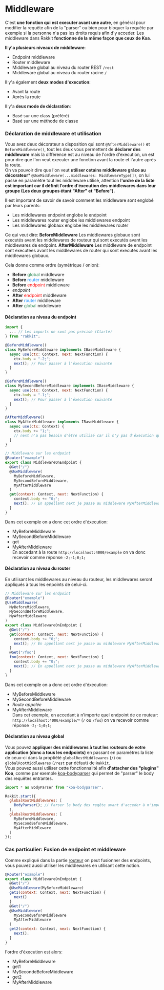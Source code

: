 # Middleware
C'est **une fonction qui est executer avant une autre**, en général pour modifier la requête afin de la "parser" ou bien pour bloquer la requête par exemple si la personne n'a pas les droits requis afin d'y acceder. Les middleware dans Rakkit **fonctionne de la même façon que ceux de Koa**.  

**Il y'a plusieurs niveaux de middleware**:
- Endpoint middleware
- Router middleware
- Middleware global au niveau du router REST `/rest`
- Middleware global au niveau du router racine `/`

Il y'a également **deux modes d'execution**:
- Avant la route
- Après la route

Il y'a **deux mode de déclaration**:
- Basé sur une class (préféré)
- Basé sur une méthode de classe

### Déclaration de middleware et utilisation
Vous avez deux décorateur a disposition qui sont `@AfterMiddleware()` et `BeforeMiddleware()`, tout les deux vous permettent de **déclarer des middleware** mais la différence est au niveau de l'ordre d'execution, un est pour dire que l'on veut executer une fonction avant la route et l'autre après la route.  
On va pouvoir dire que l'on veut **utiliser cetains middleware grâce au décorateur*** `@UseMiddleware(...middlewares: MiddlewareType[])`, on lui passe en paramètre tout les middleware utilisé, attention **l'ordre de la liste est important car il définit l'ordre d'éxecution des middlewares dans leur groupe (Les deux groupes étant "After" et "Before").**  

Il est important de savoir de savoir comment les middleware sont englobé par leurs parents:
- Les middlewares endpoint englobe le endpoint
- Les middlewares router englobe les middlewares endpoint
- Les middlewares globaux englobe les middlewares router

Ce qui veut dire:
**BeforeMiddleware**
Les middlewares globaux sont executés avant les middlewares de routeur qui sont executés avant les middlewares de endpoint.
**AfterMiddleware**
Les middleware de endpoint sont executées avant les middlewares de router qui sont executés avant les middlewares globaux.

Cela donne comme ordre (symétrique / onion):
- **Before** <span style="color:seagreen">global</span> middleware
- **Before** <span style="color:dodgerblue">router</span> middleware
- **Before** <span style="color:red">endpoint</span> middleware
- _endpoint_
- **After** <span style="color:red">endpoint</span> middleware
- **After** <span style="color:dodgerblue">router</span> middleware
- **After** <span style="color:seagreen">global</span> middleware


#### Déclaration au niveau du endpoint
```javascript
import {
  ... // Les imports ne sont pas précisé (Clarté)
} from "rakkit";

@BeforeMiddleware()
class MyBeforeMiddleware implements IBaseMiddleware {
  async use(ctx: Context, next: NextFunction) {
    ctx.body = "-2;";
    next(); // Pour passer à l'éxecution suivante
  }
}

@BeforeMiddleware()
class MySecondBeforeMiddleware implements IBaseMiddleware {
  async use(ctx: Context, next: NextFunction) {
    ctx.body = "-1;";
    next(); // Pour passer à l'éxecution suivante
  }
}

@AfterMiddleware()
class MyAfterMiddleware implements IBaseMiddleware {
  async use(ctx: Context) {
    ctx.body += "1;";
    // next n'a pas besoin d'être utilisé car il n'y pas d'éxecution qui suivent
  }
}

// Middleware sur les endpoint
@Router("example")
export class MiddlewareOnEndpoint {
  @Get("/")
  @UseMiddleware(
    MyBeforeMiddleware,
    MySecondBeforeMiddleware,
    MyAfterMiddleware
  )
  get(context: Context, next: NextFunction) {
    context.body += "0;";
    next(); // En appellant next je passe au middleware MyAfterMiddleware
  }
}
```
Dans cet exemple on a donc cet ordre d'éxecution:
- MyBeforeMiddleware
- MySecondBeforeMiddleware
- get
- MyAfterMiddleware  
En accedant à la route `http://localhost:4000/example` on va donc recevoir comme réponse `-2;-1;0;1;`

#### Déclaration au niveau du router
En utilisant les middlewares au niveau du routeur, les middlewares seront appliqués à tous les enpoints de celui-ci.
```javascript
// Middleware sur les endpoint
@Router("example")
@UseMiddleware(
  MyBeforeMiddleware,
  MySecondBeforeMiddleware,
  MyAfterMiddleware
)
export class MiddlewareOnEndpoint {
  @Get("/")
  get(context: Context, next: NextFunction) {
    context.body += "0;";
    next(); // En appellant next je passe au middleware MyAfterMiddleware
  }
  @Get("/foo")
  foo(context: Context, next: NextFunction) {
    context.body += "0;";
    next(); // En appellant next je passe au middleware MyAfterMiddleware
  }
}
```
Dans cet exemple on a donc cet ordre d'éxecution:
- MyBeforeMiddleware
- MySecondBeforeMiddleware
- _Route appelée_
- MyAfterMiddleware  
Dans cet exemple, en accedant à n'importe quel endpoint de ce routeur: `http://localhost:4000/example/*` (`/` ou `/foo`) on va recevoir comme réponse `-2;-1;0;1;`

#### Déclaration au niveau global
Vous pouvez **appliquer des middlewares à tout les routeurs de votre application (donc a tous les endpoints)** en passant en paramètres la liste de ceux-ci dans la proptiété `globalRestMiddlewares` (`/`) ou `globalRootMiddlewares` (`/rest` par défaut) de `Rakkit`.  
Vous pouvez aussi utiliser cette fonctionnalité afin **d'attacher des "plugins" Koa**, comme par exemple [koa-bodyparser](https://github.com/koajs/bodyparser) qui permet de "parser" le body des requêtes entrantes.
```javascript
import * as BodyParser from "koa-bodyparser";

Rakkit.start({
  globalRootMiddlewares: [
    BodyParser(); // Parser le body des reqête avant d'acceder à n'importe quel autre méthode
  ],
  globalRestMiddlewares: [
    MyBeforeMiddleware,
    MySecondBeforeMiddleware,
    MyAfterMiddleware
  ]
});
```

### Cas particulier: Fusion de endpoint et middleware
Comme expliqué dans la partie [routeur](/#/fr/router) on peut fusionner des endpoints, vous pouvez aussi utiliser les middlewares en utilisant cette notion.

```javascript
@Router("example")
export class MiddlewareOnEndpoint {
  @Get("/")
  @UseMiddleware(MyBeforeMiddleware)
  get1(context: Context, next: NextFunction) {
    next()
  }
  @Get("/")
  @UseMiddleware(
    MySecondBeforeMiddleware
    MyAfterMiddleware
  )
  get2(context: Context, next: NextFunction) {
    next();
  }
}
```
l'ordre d'éxecution est alors:
- MyBeforeMiddleware
- get1
- MySecondeBeforeMiddleware
- get2
- MyAfterMiddleware

